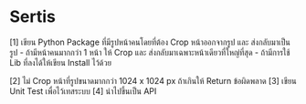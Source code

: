 # Sertis
[1] เขียน Python Package ที่มีรูปหน้าคนโดยที่ต้อง Crop หน้าออกจากรูป และ ส่งกลับมาเป็นรูป
    - ถ้ามีหน้าคนมากกว่า 1 หน้า ให้ Crop และ ส่งกลับมาเฉพาะหน้าเดียวที่ใหญ่ที่สุด
    - ถ้ามีการใช้ Lib ที่ลงได้ให้เขียน Install ไว้ด้วย

[2] ไม่ Crop หน้าที่รูปขนาดมากกว่า 1024 x 1024 px ถ้าเกินให้ Return ข้อผิดพลาด
[3] เขียน Unit  Test เพื่อไว้เทสระบบ
[4] นำไปขึ้นเป็น API 
